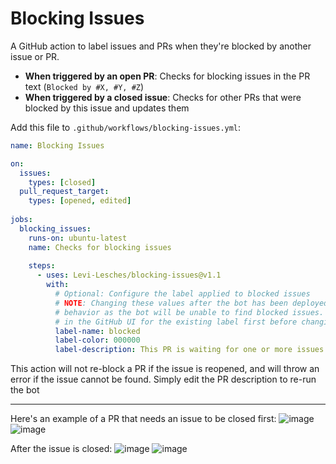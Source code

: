 # Blocking Issues
A GitHub action to label issues and PRs when they're blocked by another issue or PR.

- **When triggered by an open PR**: Checks for blocking issues in the PR text (`Blocked by #X, #Y, #Z`)
- **When triggered by a closed issue**: Checks for other PRs that were blocked by this issue and updates them

Add this file to `.github/workflows/blocking-issues.yml`:
```YAML
name: Blocking Issues

on: 
  issues:
    types: [closed]
  pull_request_target: 
    types: [opened, edited]
    
jobs: 
  blocking_issues: 
    runs-on: ubuntu-latest
    name: Checks for blocking issues
    
    steps: 
      - uses: Levi-Lesches/blocking-issues@v1.1
        with: 
          # Optional: Configure the label applied to blocked issues
          # NOTE: Changing these values after the bot has been deployed may result in undefined 
          # behavior as the bot will be unable to find blocked issues. Be sure to change the settings
          # in the GitHub UI for the existing label first before changing here. 
          label-name: blocked
          label-color: 000000
          label-description: This PR is waiting for one or more issues to be closed.
```

This action will not re-block a PR if the issue is reopened, and will throw an error if the issue cannot be found. Simply edit the PR description to re-run the bot

----

Here's an example of a PR that needs an issue to be closed first:
![image](https://user-images.githubusercontent.com/20747538/118001749-038a1c00-b315-11eb-94ea-a5df4adefd12.png)
![image](https://user-images.githubusercontent.com/20747538/118001780-0a189380-b315-11eb-974f-6e6823a5a4ec.png)

After the issue is closed: 
![image](https://user-images.githubusercontent.com/20747538/118001980-30d6ca00-b315-11eb-8916-efc71f3abbdd.png)
![image](https://user-images.githubusercontent.com/20747538/118002048-40eea980-b315-11eb-8f8f-ad7fca355232.png)
